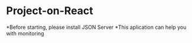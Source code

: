 # Project-on-React
*Before starting, please install JSON Server
*This aplication can help you with monitoring 
